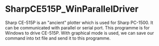 # SharpCE515P_WinParallelDriver
Sharp CE-515P is an "ancient" plotter which is used for Sharp PC-1500. It can be communicated with parallel or serial port. This programme is for Windows to drive CE-515P. With graphical mode is used, we can save our command into txt file and send it to this programme.
